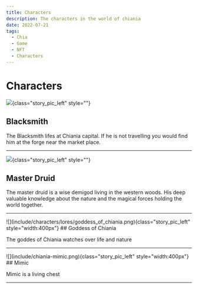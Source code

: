 ```yaml
---
title: Characters
description: The characters in the world of chiania
date: 2022-07-21
tags:
  - Chia
  - Game
  - NFT
  - Characters
---
```


# Characters

![](https://cdn.discordapp.com/attachments/995945537603911770/997860348084359208/unknown.png){class="story_pic_left" style=""}
## Blacksmith

The Blacksmith lifes at Chiania capital. If he is not travelling you would find him at the forge near the market place. 

<hr style="clear:both">

![](https://cdn.discordapp.com/attachments/995496698086432838/998028636391215204/Druid.png){class="story_pic_left" style=""}
## Master Druid

The master druid is a wise demigod living in the western woods. His deep valuable knowledge about the nature and the magical forces holding the world together.

[](#goddess-of-chiania)

<hr style="clear:both">
![](include/characters/lores/goddess_of_chiania.png){class="story_pic_left" style="width:400px"}
## Goddess of Chiania

The goddes of Chiania watches over life and nature

<hr style="clear:both">
![](include/chiania-mimic.png){class="story_pic_left" style="width:400px"}
## Mimic

Mimic is a living chest
<hr style="clear:both">




